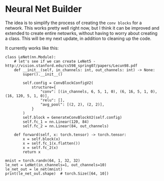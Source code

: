 # Neural Net Builder

The idea is to simplify the process of creating the `conv blocks` for a network. This works pretty well right now, but I think it can be improved and extended to create entire netowrks, without having to worry about creating a class. This will be my next update, in addition to cleaning up the code.

It currently works like this:

```{python}
class LeNet(nn.Module):
    # let's see if we can create LeNet5 - http://vision.stanford.edu/cs598_spring07/papers/Lecun98.pdf
    def __init__(self, in_channels: int, out_channels: int) -> None:
        super().__init__()

        self.config = ConvBlockConfigV2(
            structure={
                "conv": [(in_channels, 6, 5, 1, 0), (6, 16, 5, 1, 0), (16, 120, 5, 1, 0)],
                "relu": [],
                "avg_pool": [(2, 2), (2, 2)],
            }
        )
        self.block = GenerateConvBlockV2(self.config)
        self.fc_1 = nn.Linear(120, 84)
        self.fc_2 = nn.Linear(84, out_channels)

    def forward(self, x: torch.tensor) -> torch.tensor:
        x = self.block(x)
        x = self.fc_1(x.flatten())
        x = self.fc_2(x)
        return x

mnist = torch.randn(64, 1, 32, 32)
le_net = LeNet(in_channels=1, out_channels=10)
le_net_out = le_net(mnist)
print(le_net_out.shape)  # torch.Size([64, 10])
```
